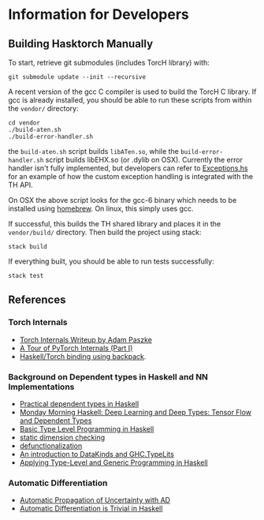 # Information for Developers

## Building Hasktorch Manually

To start, retrieve git submodules (includes TorcH library) with:

```
git submodule update --init --recursive
```

A recent version of the gcc C compiler is used to build the TorcH C library. If
gcc is already installed, you should be able to run these scripts from
within the `vendor/` directory:

```
cd vendor
./build-aten.sh
./build-error-handler.sh
```

the `build-aten.sh` script builds `libATen.so`, while the
`build-error-handler.sh` script builds libEHX.so (or .dylib on OSX). Currently
the error handler isn't fully implemented, but developers can refer to
[Exceptions.hs](https://github.com/austinvhuang/hasktorch/blob/master/core/src/Torch/Core/Exceptions.hs)
for an example of how the custom exception handling is integrated with the TH
API.

On OSX the above script looks for the gcc-6 binary which needs to be installed
using [homebrew](https://brew.sh/). On linux, this simply uses gcc. 

If successful, this builds the TH shared library and places it in the
`vendor/build/` directory. Then build the project using stack:

```
stack build
```

If everything built, you should be able to run tests successfully:

```
stack test
```

## References

### Torch Internals

- [Torch Internals Writeup by Adam Paszke](https://apaszke.github.io/torch-internals.html) 
- [A Tour of PyTorch Internals (Part I)](http://pytorch.org/2017/05/11/Internals.html)
- [Haskell/Torch binding using backpack](http://blog.ezyang.com/2017/08/backpack-for-deep-learning/).

###  Background on Dependent types in Haskell and NN Implementations

- [Practical dependent types in Haskell](https://blog.jle.im/entry/practical-dependent-types-in-haskell-1.html)
- [Monday Morning Haskell: Deep Learning and Deep Types: Tensor Flow and Dependent Types](https://mmhaskell.com/blog/2017/9/11/deep-learning-and-deep-types-tensor-flow-and-dependent-types)
- [Basic Type Level Programming in Haskell](http://www.parsonsmatt.org/2017/04/26/basic_type_level_programming_in_haskell.html)
- [static dimension checking](http://dis.um.es/~alberto/hmatrix/static.html)
- [defunctionalization](https://typesandkinds.wordpress.com/2013/04/01/defunctionalization-for-the-win/)
- [An introduction to DataKinds and GHC.TypeLits](http://ponies.io/posts/2014-07-30-typelits.html)
- [Applying Type-Level and Generic Programming in Haskell](https://www.cs.ox.ac.uk/projects/utgp/school/andres.pdf)

### Automatic Differentiation

- [Automatic Propagation of Uncertainty with AD](https://blog.jle.im/entry/automatic-propagation-of-uncertainty-with-ad.html)
- [Automatic Differentiation is Trivial in Haskell](http://www.danielbrice.net/blog/2015-12-01/)

